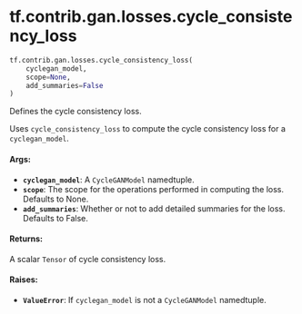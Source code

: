 <div itemscope itemtype="http://developers.google.com/ReferenceObject">
<meta itemprop="name" content="tf.contrib.gan.losses.cycle_consistency_loss" />
<meta itemprop="path" content="Stable" />
</div>

# tf.contrib.gan.losses.cycle_consistency_loss

``` python
tf.contrib.gan.losses.cycle_consistency_loss(
    cyclegan_model,
    scope=None,
    add_summaries=False
)
```

Defines the cycle consistency loss.

Uses `cycle_consistency_loss` to compute the cycle consistency loss for a
`cyclegan_model`.

#### Args:

* <b>`cyclegan_model`</b>: A `CycleGANModel` namedtuple.
* <b>`scope`</b>: The scope for the operations performed in computing the loss.
    Defaults to None.
* <b>`add_summaries`</b>: Whether or not to add detailed summaries for the loss.
    Defaults to False.


#### Returns:

A scalar `Tensor` of cycle consistency loss.


#### Raises:

* <b>`ValueError`</b>: If `cyclegan_model` is not a `CycleGANModel` namedtuple.